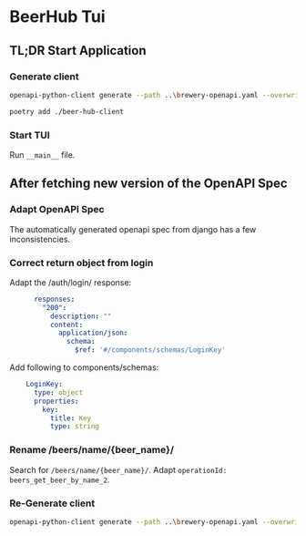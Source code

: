 # BeerHub Tui
## TL;DR Start Application
### Generate client
```bash
openapi-python-client generate --path ..\brewery-openapi.yaml --overwrite
```
```bash
poetry add ./beer-hub-client
```
### Start TUI
Run `__main__` file.


## After fetching new version of the OpenAPI Spec
### Adapt OpenAPI Spec
The automatically generated openapi spec from django has a few inconsistencies.
### Correct return object from login
Adapt the /auth/login/ response:
```yaml
      responses:
        "200":
          description: ""
          content:
            application/json:
              schema:
                $ref: '#/components/schemas/LoginKey'
```

Add following to components/schemas:
```yaml
    LoginKey:
      type: object
      properties:
        key:
          title: Key
          type: string
```

### Rename /beers/name/{beer_name}/
Search for `/beers/name/{beer_name}/`.
Adapt `operationId: beers_get_beer_by_name_2`.

### Re-Generate client
```bash
openapi-python-client generate --path ..\brewery-openapi.yaml --overwrite
```